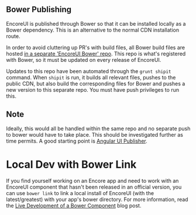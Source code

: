 ## Bower Publishing

EncoreUI is published through Bower so that it can be installed locally as a Bower dependency. This is an alternative to the normal CDN installation route.

In order to avoid cluttering up PR's with build files, all Bower build files are hosted [in a separate 'EncoreUI Bower' repo](https://github.com/rackerlabs/encore-ui-bower/). This repo is what's registered with Bower, so it must be updated on every release of EncoreUI.

Updates to this repo have been automated through the `grunt shipit` command. When `shipit` is run, it builds all relevant files, pushes to the public CDN, but also build the corresponding files for Bower and pushes a new version to this separate repo. You must have push privileges to run this.

## Note

Ideally, this would all be handled within the same repo and no separate push to bower would have to take place. This should be investigated further as time permits. A good starting point is [Angular UI Publisher](https://github.com/angular-ui/angular-ui-publisher).

# Local Dev with Bower Link

If you find yourself working on an Encore app and need to work with an EncoreUI component that hasn't been released in an official version, you can use `bower link` to link a local install of EncoreUI (with the latest/greatest) with your app's bower directory. For more information, read the [Live Development of a Bower Component](https://oncletom.io/2013/live-development-bower-component/) blog post.
